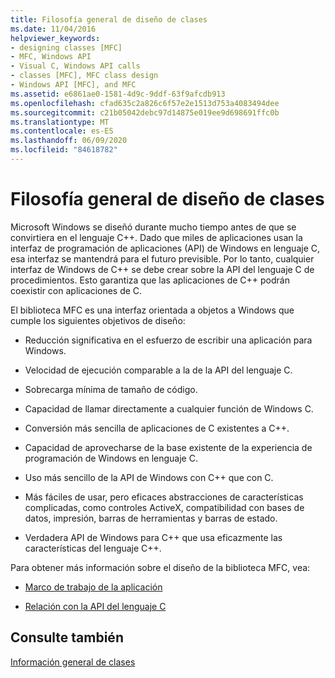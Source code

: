 ```yaml
---
title: Filosofía general de diseño de clases
ms.date: 11/04/2016
helpviewer_keywords:
- designing classes [MFC]
- MFC, Windows API
- Visual C, Windows API calls
- classes [MFC], MFC class design
- Windows API [MFC], and MFC
ms.assetid: e6861ae0-1581-4d9c-9ddf-63f9afcdb913
ms.openlocfilehash: cfad635c2a826c6f57e2e1513d753a4083494dee
ms.sourcegitcommit: c21b05042debc97d14875e019ee9d698691ffc0b
ms.translationtype: MT
ms.contentlocale: es-ES
ms.lasthandoff: 06/09/2020
ms.locfileid: "84618782"
---
```

# <a name="general-class-design-philosophy"></a>Filosofía general de diseño de clases

Microsoft Windows se diseñó durante mucho tiempo antes de que se convirtiera en el lenguaje C++. Dado que miles de aplicaciones usan la interfaz de programación de aplicaciones (API) de Windows en lenguaje C, esa interfaz se mantendrá para el futuro previsible. Por lo tanto, cualquier interfaz de Windows de C++ se debe crear sobre la API del lenguaje C de procedimientos. Esto garantiza que las aplicaciones de C++ podrán coexistir con aplicaciones de C.

El biblioteca MFC es una interfaz orientada a objetos a Windows que cumple los siguientes objetivos de diseño:

- Reducción significativa en el esfuerzo de escribir una aplicación para Windows.

- Velocidad de ejecución comparable a la de la API del lenguaje C.

- Sobrecarga mínima de tamaño de código.

- Capacidad de llamar directamente a cualquier función de Windows C.

- Conversión más sencilla de aplicaciones de C existentes a C++.

- Capacidad de aprovecharse de la base existente de la experiencia de programación de Windows en lenguaje C.

- Uso más sencillo de la API de Windows con C++ que con C.

- Más fáciles de usar, pero eficaces abstracciones de características complicadas, como controles ActiveX, compatibilidad con bases de datos, impresión, barras de herramientas y barras de estado.

- Verdadera API de Windows para C++ que usa eficazmente las características del lenguaje C++.

Para obtener más información sobre el diseño de la biblioteca MFC, vea:

- [Marco de trabajo de la aplicación](application-framework.md)

- [Relación con la API del lenguaje C](relationship-to-the-c-language-api.md)

## <a name="see-also"></a>Consulte también

[Información general de clases](class-library-overview.md)
